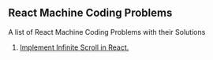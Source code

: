 ## React Machine Coding Problems

A list of React Machine Coding Problems with their Solutions

1. [Implement Infinite Scroll in React.](https://github.com/debajit13/frontend-machine-coding-Interview-questions/tree/main/React%20Machine%20Coding%20Problems/implement-infinite-scroll)
